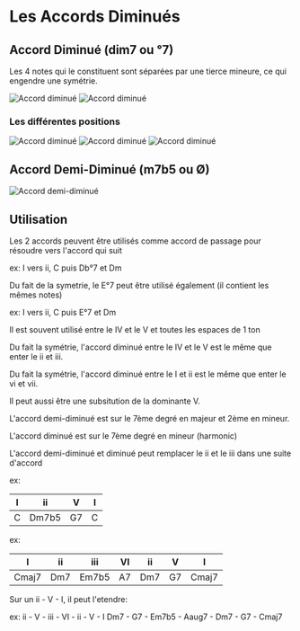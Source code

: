 # Les Accords Diminués

## Accord Diminué (dim7 ou °7)

Les 4 notes qui le constituent sont séparées par une tierce mineure, ce qui engendre une symétrie.

![Accord diminué](https://raw.githubusercontent.com/atouchard/music/master/assets/images/full-diminished1-tierce.png "Accord diminué")
![Accord diminué](https://raw.githubusercontent.com/atouchard/music/master/assets/images/full-diminished1-symetrie.png "Accord diminué")

### Les différentes positions

![Accord diminué](https://raw.githubusercontent.com/atouchard/music/master/assets/images/full-diminished1.png "Accord diminué")
![Accord diminué](https://raw.githubusercontent.com/atouchard/music/master/assets/images/full-diminished2.png "Accord diminué")
![Accord diminué](https://raw.githubusercontent.com/atouchard/music/master/assets/images/full-diminished3.png "Accord diminué")

## Accord Demi-Diminué (m7b5 ou Ø)

![Accord demi-diminué](https://raw.githubusercontent.com/atouchard/music/master/assets/images/semi-diminished1.png "Accord demi-diminué")

## Utilisation

Les 2 accords peuvent être utilisés comme accord de passage pour résoudre vers l'accord qui suit

ex: I vers ii, C puis Db°7 et Dm

Du fait de la symetrie, le E°7 peut être utilisé également (il contient les mêmes notes)

ex: I vers ii, C puis E°7 et Dm

Il est souvent utilisé entre le IV et le V et toutes les espaces de 1 ton

Du fait la symétrie, l'accord diminué entre le IV et le V est le même que enter le ii et iii.

Du fait la symétrie, l'accord diminué entre le I et ii est le même que enter le vi et vii.

Il peut aussi être une subsitution de la dominante V.

L'accord demi-diminué est sur le 7ème degré en majeur et 2ème en mineur.

L'accord diminué est sur le 7ème degré en mineur (harmonic)

L'accord demi-diminué et diminué peut remplacer le ii et le iii dans une suite d'accord

ex:

| I  |   ii  |  V | I |
|----|-------|----|---|
| C  | Dm7b5 | G7 | C |

ex:

|   I   |  ii |  iii  | VI | ii  | V  |   I   |
|-------|-----|-------|----|-----|----|-------|
| Cmaj7 | Dm7 | Em7b5 | A7 | Dm7 | G7 | Cmaj7 |
    

Sur un ii - V - I, il peut l'etendre:

ex: ii  - V  -  iii  -   VI    - ii  - V  -   I
    Dm7 - G7 - Em7b5 -  Aaug7  - Dm7 - G7 - Cmaj7

